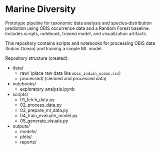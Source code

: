 # Marine Diversity

Prototype pipeline for taxonomic data analysis and species‑distribution prediction using OBIS occurrence data and a Random Forest baseline. Includes scripts, notebook, trained model, and visualization artifacts.

This repository contains scripts and notebooks for processing OBIS data (Indian Ocean) and training a simple ML model.

Repository structure (created):

- data/
  - raw/ (place raw data like `obis_indian_ocean.csv`)
  - processed/ (cleaned and processed data)
- notebooks/
  - exploratory_analysis.ipynb
- scripts/
  - 01_fetch_data.py
  - 02_process_data.py
  - 03_prepare_ml_data.py
  - 04_train_evaluate_model.py
  - 05_generate_visuals.py
- outputs/
  - models/
  - plots/
  - reports/
